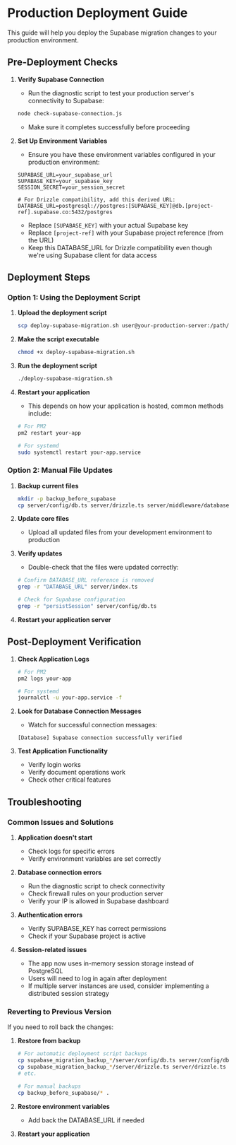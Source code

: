 # Production Deployment Guide

This guide will help you deploy the Supabase migration changes to your production environment.

## Pre-Deployment Checks

1. **Verify Supabase Connection**
   - Run the diagnostic script to test your production server's connectivity to Supabase:
   ```bash
   node check-supabase-connection.js
   ```
   - Make sure it completes successfully before proceeding

2. **Set Up Environment Variables**
   - Ensure you have these environment variables configured in your production environment:
   ```
   SUPABASE_URL=your_supabase_url
   SUPABASE_KEY=your_supabase_key
   SESSION_SECRET=your_session_secret
   
   # For Drizzle compatibility, add this derived URL:
   DATABASE_URL=postgresql://postgres:[SUPABASE_KEY]@db.[project-ref].supabase.co:5432/postgres
   ```
   
   - Replace `[SUPABASE_KEY]` with your actual Supabase key
   - Replace `[project-ref]` with your Supabase project reference (from the URL)
   - Keep this DATABASE_URL for Drizzle compatibility even though we're using Supabase client for data access

## Deployment Steps

### Option 1: Using the Deployment Script

1. **Upload the deployment script**
   ```bash
   scp deploy-supabase-migration.sh user@your-production-server:/path/to/app/
   ```

2. **Make the script executable**
   ```bash
   chmod +x deploy-supabase-migration.sh
   ```

3. **Run the deployment script**
   ```bash
   ./deploy-supabase-migration.sh
   ```

4. **Restart your application**
   - This depends on how your application is hosted, common methods include:
   ```bash
   # For PM2
   pm2 restart your-app
   
   # For systemd
   sudo systemctl restart your-app.service
   ```

### Option 2: Manual File Updates

1. **Backup current files**
   ```bash
   mkdir -p backup_before_supabase
   cp server/config/db.ts server/drizzle.ts server/middleware/databaseErrorRecovery.ts server/index.ts server/storage.ts backup_before_supabase/
   ```

2. **Update core files**
   - Upload all updated files from your development environment to production

3. **Verify updates**
   - Double-check that the files were updated correctly:
   ```bash
   # Confirm DATABASE_URL reference is removed
   grep -r "DATABASE_URL" server/index.ts
   
   # Check for Supabase configuration
   grep -r "persistSession" server/config/db.ts
   ```

4. **Restart your application server**

## Post-Deployment Verification

1. **Check Application Logs**
   ```bash
   # For PM2
   pm2 logs your-app
   
   # For systemd
   journalctl -u your-app.service -f
   ```
   
2. **Look for Database Connection Messages**
   - Watch for successful connection messages:
   ```
   [Database] Supabase connection successfully verified
   ```
   
3. **Test Application Functionality**
   - Verify login works
   - Verify document operations work
   - Check other critical features

## Troubleshooting

### Common Issues and Solutions

1. **Application doesn't start**
   - Check logs for specific errors
   - Verify environment variables are set correctly

2. **Database connection errors**
   - Run the diagnostic script to check connectivity
   - Check firewall rules on your production server
   - Verify your IP is allowed in Supabase dashboard

3. **Authentication errors**
   - Verify SUPABASE_KEY has correct permissions
   - Check if your Supabase project is active

4. **Session-related issues**
   - The app now uses in-memory session storage instead of PostgreSQL
   - Users will need to log in again after deployment
   - If multiple server instances are used, consider implementing a distributed session strategy

### Reverting to Previous Version

If you need to roll back the changes:

1. **Restore from backup**
   ```bash
   # For automatic deployment script backups
   cp supabase_migration_backup_*/server/config/db.ts server/config/db.ts
   cp supabase_migration_backup_*/server/drizzle.ts server/drizzle.ts
   # etc.
   
   # For manual backups
   cp backup_before_supabase/* .
   ```

2. **Restore environment variables**
   - Add back the DATABASE_URL if needed

3. **Restart your application**